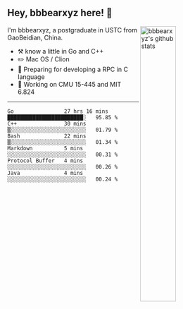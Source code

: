 ## Hey, bbbearxyz here! :wave:

<img align="right" alt="bbbearxyz's github stats" width="40%" src="https://github-readme-stats.vercel.app/api?username=bbbearxyz&show_icons=true">

I'm bbbearxyz, a postgraduate in USTC from GaoBeidian, China.

-   :hammer_and_pick:    know a little in Go and C++
-   :pencil2: Mac OS / Clion
-   :seedling: Preparing for developing a RPC in C language 
-   :thinking: Working on CMU 15-445 and MIT 6.824
---
<!--START_SECTION:waka-->

```text
Go                27 hrs 16 mins  ████████████████████████░   95.85 %
C++               30 mins         ▒░░░░░░░░░░░░░░░░░░░░░░░░   01.79 %
Bash              22 mins         ▒░░░░░░░░░░░░░░░░░░░░░░░░   01.34 %
Markdown          5 mins          ░░░░░░░░░░░░░░░░░░░░░░░░░   00.31 %
Protocol Buffer   4 mins          ░░░░░░░░░░░░░░░░░░░░░░░░░   00.26 %
Java              4 mins          ░░░░░░░░░░░░░░░░░░░░░░░░░   00.24 %
```

<!--END_SECTION:waka-->
